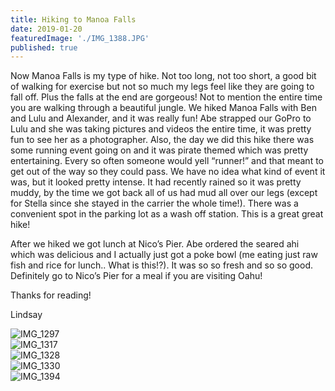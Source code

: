 ```yaml
---
title: Hiking to Manoa Falls
date: 2019-01-20
featuredImage: './IMG_1388.JPG'
published: true
---
```


Now Manoa Falls is my type of hike.
Not too long, not too short, a good bit of walking for exercise but not so much my legs feel like they are going to fall off.
Plus the falls at the end are gorgeous!
Not to mention the entire time you are walking through a beautiful jungle.
We hiked Manoa Falls with Ben and Lulu and Alexander, and it was really fun!
Abe strapped our GoPro to Lulu and she was taking pictures and videos the entire time, it was pretty fun to see her as a photographer.
Also, the day we did this hike there was some running event going on and it was pirate themed which was pretty entertaining. 
Every so often someone would yell “runner!” and that meant to get out of the way so they could pass.
We have no idea what kind of event it was, but it looked pretty intense.
It had recently rained so it was pretty muddy, by the time we got back all of us had mud all over our legs (except for Stella since she stayed in the carrier the whole time!).
There was a convenient spot in the parking lot as a wash off station. This is a great great hike!

After we hiked we got lunch at Nico’s Pier.
Abe ordered the seared ahi which was delicious and I actually just got a poke bowl (me eating just raw fish and rice for lunch.. What is this!?).
It was so so fresh and so so good.
Definitely go to Nico’s Pier for a meal if you are visiting Oahu! 

Thanks for reading!

Lindsay

![IMG_1297](/IMG_1297.JPG)
<br />
![IMG_1317](/IMG_1317.JPG)
<br />
![IMG_1328](/IMG_1328.JPG)
<br />
![IMG_1330](/IMG_1330.JPG)
<br />
![IMG_1394](/IMG_1394.JPG)
<br />
